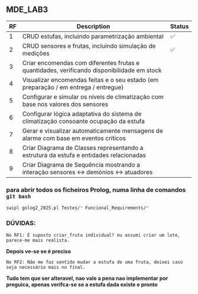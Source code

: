 ## MDE_LAB3

| RF  | Description                                                                                | Status |
| --- | ------------------------------------------------------------------------------------------ | ------ |
| 1   | CRUD estufas, incluindo parametrização ambiental                                           | ✅     |
| 2   | CRUD sensores e frutas, incluindo simulação de medições                                    | ✅     |
| 3   | Criar encomendas com diferentes frutas e quantidades, verificando disponibilidade em stock |        |
| 4   | Visualizar encomendas feitas e o seu estado (em preparação / em entrega / entregue)        |        |
| 5   | Configurar e simular os níveis de climatização com base nos valores dos sensores           |        |
| 6   | Configurar lógica adaptativa do sistema de climatização consoante ocupação da estufa       |        |
| 7   | Gerar e visualizar automaticamente mensagens de alarme com base em eventos críticos        |        |
| 8   | Criar Diagrama de Classes representando a estrutura da estufa e entidades relacionadas     |        |
| 9   | Criar Diagrama de Sequência mostrando a interação sensores ↔ demónios ↔ atuadores          |        |

### para abrir todos os ficheiros Prolog, numa linha de comandos `git bash`

```bash
swipl golog2_2025.pl Testes/* Funcional_Requirements/*
```

### DÚVIDAS:

`No RF1: É suposto criar_fruta individual? eu assumi criar um lote, parece-me mais realista.`

**Depois ve-se se é preciso**

`No RF2: Não me faz sentido mudar a estufa de uma fruta, deixei caso seja necessário mais no final.`

**Tudo tem que ser alteravel, nao vale a pena nao implementar por preguica, apenas verifca-se se a estufa dada existe e pronto**
